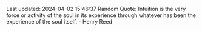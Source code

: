 Last updated: 2024-04-02 15:46:37
Random Quote: Intuition is the very force or activity of the soul in its experience through whatever has been the experience of the soul itself. - Henry Reed